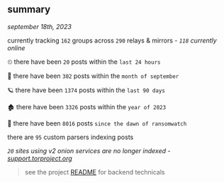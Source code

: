 
## summary
_september 18th, 2023_

currently tracking `162` groups across `290` relays & mirrors - _`118` currently online_

⏲ there have been `20` posts within the `last 24 hours`

🦈 there have been `302` posts within the `month of september`

🪐 there have been `1374` posts within the `last 90 days`

🏚 there have been `3326` posts within the `year of 2023`

🦕 there have been `8016` posts `since the dawn of ransomwatch`

there are `95` custom parsers indexing posts

_`20` sites using v2 onion services are no longer indexed - [support.torproject.org](https://support.torproject.org/onionservices/v2-deprecation/)_

> see the project [README](https://github.com/joshhighet/ransomwatch#ransomwatch--) for backend technicals
